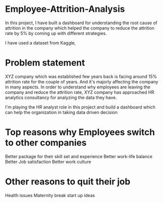 # Employee-Attrition-Analysis

In this project, I have built a dashboard for understanding the root cause of attrition in the company which helped the company to reduce the attrition rate by 5% by coming up with different strategies.

I have used a dataset from Kaggle,

# Problem statement

XYZ company which was established few years back is facing around 15% attrition rate for the couple of years. And it's majorly affecting the company in many aspects. In order to understand why employees are leaving the company and reduce the attrition rate, XYZ company has approached HR analytics consultancy for analyzing the data they have.

I'm playing the HR analyst role in this project and build a dashboard which can help the organization in taking data driven decision

# Top reasons why Employees switch to other companies

Better package for their skill set and experience
Better work-life balance
Better Job satisfaction
Better work culture

# Other reasons to quit their job
Health issues
Maternity break
start up ideas

